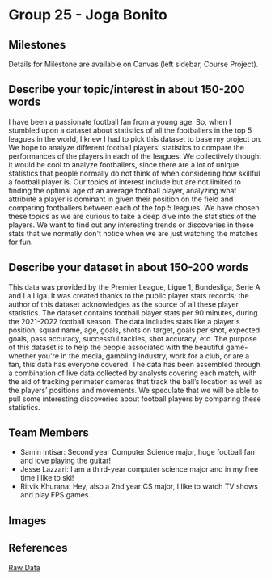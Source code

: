 # Group 25 - Joga Bonito

## Milestones

Details for Milestone are available on Canvas (left sidebar, Course Project).

## Describe your topic/interest in about 150-200 words

I have been a passionate football fan from a young age. So, when I stumbled upon a dataset about statistics of all the footballers in the top 5 leagues in the world, I knew I had to pick this dataset to base my project on. We hope to analyze different football players' statistics to compare the performances of the players in each of the leagues. We collectively thought it would be cool to analyze footballers, since there are a lot of unique statistics that people normally do not think of when considering how skillful a football player is. Our topics of interest include but are not limited to finding the optimal age of an average football player, analyzing what attribute a player is dominant in given their position on the field and comparing footballers between each of the top 5 leagues. We have chosen these topics as we are curious to take a deep dive into the statistics of the players. We want to find out any interesting trends or discoveries in these stats that we normally don't notice when we are just watching the matches for fun.

## Describe your dataset in about 150-200 words

This data was provided by the Premier League, Ligue 1, Bundesliga, Serie A and La Liga. It was created thanks to the public player stats records; the author of this dataset acknowledges as the source of all these player statistics. The dataset contains football player stats per 90 minutes, during the 2021-2022 football season. The data includes stats like a player's position, squad name, age, goals, shots on target, goals per shot, expected goals, pass accuracy, successful tackles, shot accuracy, etc. The purpose of this dataset is to help the people associated with the beautiful game- whether you're in the media, gambling industry, work for a club, or are a fan, this data has everyone covered. The data has been assembled through a combination of live data collected by analysts covering each match, with the aid of tracking perimeter cameras that track the ball’s location as well as the players’ positions and movements. We speculate that we will be able to pull some interesting discoveries about football players by comparing these statistics.

## Team Members

- Samin Intisar: Second year Computer Science major, huge football fan and love playing the guitar!
- Jesse Lazzari: I am a third-year computer science major and in my free time I like to ski!
- Ritvik Khurana: Hey, also a 2nd year CS major, I like to watch TV shows and play FPS games.

## Images

<!-- **Please remember to update this section and remove the test image!** -->

<!-- {You can use this area for any images you want to include} -->

<!-- <img src ="images/test.png" width="100px"> -->

## References

<!-- **Please remember to update this section** -->

[Raw Data](https://fbref.com/en/comps/Big5/stats/players/Big-5-European-Leagues-Stats)

<!-- {Add your credits, acknowledgements, references, or citations **including a link to the data source** here} -->
